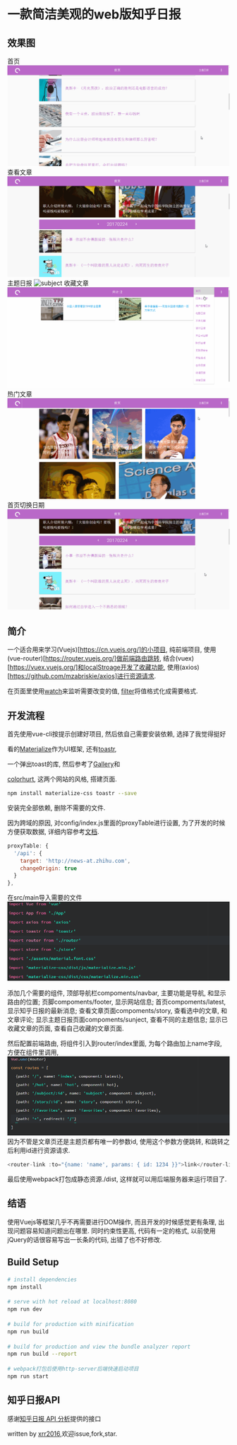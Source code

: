 # 一款简洁美观的web版知乎日报

## 效果图
首页
![index](./demo/index.gif)
查看文章
![story](./demo/story.gif)
主题日报
![subject](./demo/subject.gif)
收藏文章
![favorite](./demo/favorite.gif)
热门文章
![hot](./demo/hot.gif)
首页切换日期
![switchDate](./demo/date.gif)   

## 简介

一个适合用来学习(Vuejs)[https://cn.vuejs.org/]的小项目, 纯前端项目, 使用(vue-router)[https://router.vuejs.org/]做前端路由跳转, 结合(vuex)[https://vuex.vuejs.org/]和localStroage开发了收藏功能, 使用(axios)[https://github.com/mzabriskie/axios]进行资源请求.

在页面里使用[watch](https://cn.vuejs.org/v2/api/#watch)来监听需要改变的值, [filter](https://cn.vuejs.org/v2/guide/syntax.html#Filters)将值格式化成需要格式.


## 开发流程

首先使用vue-cli按提示创建好项目, 然后依自己需要安装依赖, 选择了我觉得挺好

看的[Materialize](http://materializecss.com/)作为UI框架, 还有[toastr](https://github.com/CodeSeven/toastr),

 一个弹出toast的库, 然后参考了[Gallery](https://themes.materializecss.com/pages/demo)和

 [colorhurt](http://colorhunt.co/), 这两个网站的风格, 搭建页面.

```bash
npm install materialize-css toastr --save
```

安装完全部依赖, 删除不需要的文件.

因为跨域的原因, 对config/index.js里面的proxyTable进行设置, 为了开发的时候方便获取数据, 详细内容参考[文档](https://vuejs-templates.github.io/webpack/proxy.html).
```javascript
proxyTable: {
  '/api': {
    target: 'http://news-at.zhihu.com',
    changeOrigin: true
  }
},
```

在src/main导入需要的文件
![import](./demo/import.png)

添加几个需要的组件, 顶部导航栏compoments/navbar, 主要功能是导航, 和显示路由的位置;
页脚compoments/footer, 显示网站信息; 首页compoments/latest, 显示知乎日报的最新消息; 查看文章页面compoments/story, 查看选中的文章, 和文章评论; 显示主题日报页面compoments/sunject, 查看不同的主题信息;
显示已收藏文章的页面, 查看自己收藏的文章页面.

然后配置前端路由, 将组件引入到router/index里面, 为每个路由加上name字段, 方便在组件里调用,
![router](./demo/router.png)
因为不管是文章页还是主题页都有唯一的参数id, 使用这个参数方便跳转, 和跳转之后利用id进行资源请求.

```javascript
<router-link :to="{name: 'name', params: { id: 1234 }}">link</router-link>
```


最后使用webpack打包成静态资源./dist, 这样就可以用后端服务器来运行项目了.


## 结语
使用Vuejs等框架几乎不再需要进行DOM操作, 而且开发的时候感觉更有条理, 出现问题容易知道问题出在哪里.
同时约束性更高, 代码有一定的格式, 以前使用jQuery的话很容易写出一长条的代码, 出错了也不好修改.

## Build Setup

``` bash
# install dependencies
npm install

# serve with hot reload at localhost:8080
npm run dev

# build for production with minification
npm run build

# build for production and view the bundle analyzer report
npm run build --report

# webpack打包后使用http-server后端快速启动项目
npm run start
```
## 知乎日报API

感谢[知乎日报 API 分析](https://github.com/izzyleung/ZhihuDailyPurify/wiki/%E7%9F%A5%E4%B9%8E%E6%97%A5%E6%8A%A5-API-%E5%88%86%E6%9E%90)提供的接口

written by [xrr2016](https://github.com/xrr2016),欢迎issue,fork,star.

